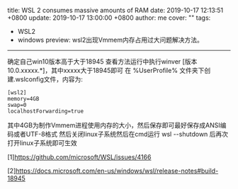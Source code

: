 title: WSL 2 consumes massive amounts of RAM
date: 2019-10-17 12:13:51 +0800
update: 2019-10-17 13:00:00 +0800
author: me
cover: ""
tags:
  - WSL2
  - windows
preview: wsl2出现Vmmem内存占用过大问题解决方法。
---

确定自己win10版本高于大于18945 查看方法运行中执行winver [版本 10.0.xxxxx.*]，其中xxxxx大于18945即可
在 %UserProfile% 文件夹下创建.wslconfig文件，内容为:

```
[wsl2]
memory=4GB
swap=0
localhostForwarding=true
```

其中4GB为制作Vmmem进程使用内存的大小，然后保存即可最好保存成ANSI编码或者UTF-8格式
然后关闭linux子系统然后在cmd运行 wsl --shutdown 后再次打开linux子系统即可生效


[1]https://github.com/microsoft/WSL/issues/4166

[2]https://docs.microsoft.com/en-us/windows/wsl/release-notes#build-18945
